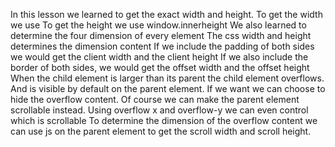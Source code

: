 In this lesson we learned to get the exact width and height.
To get the width we use 
To get the height we use window.innerheight
We also learned to determine the four dimension of every element
The css width and height determines the dimension content
If we include the padding of both sides we would get the client width and the client height
If we also include the border of both sides, we would get the offset width and the offset height
When the child element is larger than its parent the child element overflows.
And is visible by default on the parent element. 
If we want we can choose to hide the overflow content. 
Of course we can make the parent element scrollable instead.
Using overflow x and overflow-y we can even control which is scrollable
To determine the dimension of the overflow content we can use js on the parent element to get the scroll width and scroll height.
